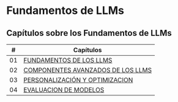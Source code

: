 # Fundamentos de LLMs

## Capítulos sobre los Fundamentos de LLMs

| # | Capítulos |
|---|-----------|
| 01 | [FUNDAMENTOS DE LOS LLMS](./Contenido/01_Fundamentos_de_los_LLMs/Intro.md) |
| 02 | [COMPONENTES AVANZADOS DE LOS LLMS](./Contenido/02_Componentes_Avanzados_de_los_LLMs/Intro.md) |
| 03 | [PERSONALIZACIÓN Y OPTIMIZACION](./Contenido/03_Personalizacion_y_Optimizacion/Intro.md) |
| 04 | [EVALUACION DE MODELOS](./Contenido/04_Evaluacion_de_Modelos/Intro.md) |